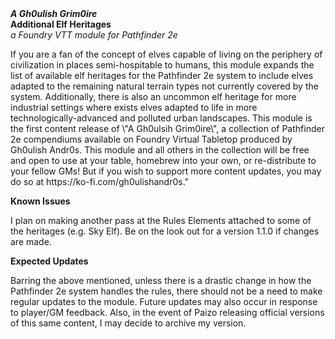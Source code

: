 <p style="margin:0">
    <b><i>A Gh0ulish Grim0ire</i></b><br>
    <b>Additional Elf Heritages</b><br>
    <i>a Foundry VTT module for Pathfinder 2e</i>
</p>
<p></p>
If you are a fan of the concept of elves capable of living on the periphery of civilization in places semi-hospitable to humans, this module expands the list of available elf heritages for the Pathfinder 2e system to include elves adapted to the remaining natural terrain types not currently covered by the system. Additionally, there is also an uncommon elf heritage for more industrial settings where exists elves adapted to life in more technologically-advanced and polluted urban landscapes. This module is the first content release of \"A Gh0ulsih Grim0ire\", a collection of Pathfinder 2e compendiums available on Foundry Virtual Tabletop produced by Gh0ulish Andr0s. This module and all others in the collection will be free and open to use at your table, homebrew into your own, or re-distribute to your fellow GMs! But if you wish to support more content updates, you may do so at https://ko-fi.com/gh0ulishandr0s."
<p></p>
<b>Known Issues</b>
<p>I plan on making another pass at the Rules Elements attached to some of the heritages (e.g. Sky Elf). Be on the look out for a version 1.1.0 if changes are made.</p>
<p></p>
<b>Expected Updates</b>
<p>Barring the above mentioned, unless there is a drastic change in how the Pathfinder 2e system handles the rules, there should not be a need to make regular updates to the module. Future updates may also occur in response to player/GM feedback. Also, in the event of Paizo releasing official versions of this same content, I may decide to archive my version.</p>
